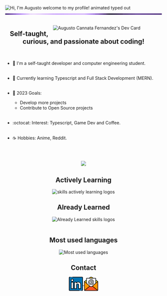 <!-- My Readme Profile!
I spent a lot of time to make my Readme, and if you like it feel free to take inspiration!

**Acknowledgements**
Awesome Readme Templates
Awesome README
How to write a Good readme

**Authors**
@HyunCafe
 -->

<img src="https://readme-typing-svg.demolab.com?font=Fira+Code&size=37&duration=2800&pause=2000&color=F7F1F1&center=true&vCenter=true&width=940&lines=Hi%2C+I'm+Augusto+welcome+to+my+profile!" alt="Hi, I'm Augusto welcome to my profile! animated typed out">
<img  src="assets/border-line.gif" alt="border-line" height="4" width="1000"> 
<br><br>

<!--
<p align="center">
    <img src="https://komarev.com/ghpvc/?username=AugustoC01&style=plastic&label=PROFILE+VIEWS" alt="profile view counter">
</p> <br> 
-->

<a href="https://app.daily.dev/AugustoC01"><img src="https://api.daily.dev/devcards/10d2012e66284930946e60b90772012b.png?r=bit" align='right' width="350" alt="Augusto Cannata Fernandez's Dev Card"/></a>

<h2 align="center"> Self-taught, curious, and passionate about coding!</h2><br>

 * 🔭 I'm a self-taught developer and computer engineering student. <br><br>
 
 * 🌱 Currently learning Typescript and Full Stack Development (MERN). <br><br>

 * 🌊 2023 Goals: 
    - Develop more projects
    - Contribute to Open Source projects <br><br>

 * :octocat: Interest: Typescript, Game Dev and Coffee. <br><br>

 * ☕ Hobbies: Anime, Reddit.
 
<h2></h2><br>
<p align="center">
<img src="https://media1.giphy.com/media/7NoNw4pMNTvgc/giphy.gif?cid=ecf05e47sx6j4zh63v2u7iqqxqqiwacnebx3inm408uitt86&rid=giphy.gif&ct=g" width="300">
</p>

<div align="center">
  <h2> Actively Learning </h2>
  <img src="https://skillicons.dev/icons?i=ts" alt="skills actively learning logos"> <br> 
  <h2> Already Learned </h2>
  <img src="https://skillicons.dev/icons?i=react,nodejs,js,mongodb,firebase,linux,git" alt="Already Learned skills logos">
</div>

<br>
<h2 align="center">Most used languages</h2>
<p align="center">
  <img src="https://github-readme-stats-i66v.vercel.app/api/top-langs/?username=AugustoC01&layout=compact&langs_count=4&hide_border=true&theme=dracula" alt="Most used languages"/> <br>
</p>

<!-- <img  src="assets/border-line.gif" alt="border-line" height="4" width="1000"> -->

<h2 align="center">Contact</h2>
<p align="center">
  <a href="https://www.linkedin.com/in/augusto-cannata-fernandez/" target="_blank">
    <img align="center" alt="linkedin logo" height="45" width="45" src="assets/linkedin.png"/>
  </a> 
  
  <a href="mailto:augustocannataf@gmail.com" target="_blank">
    <img align="center" alt="gmail logo" height="45" width="45" src="assets/mail.png" />
  </a>
</p> 
